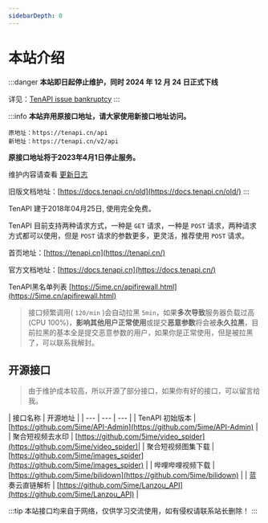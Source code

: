 ```yaml
---
sidebarDepth: 0
---
```


# 本站介绍

:::danger
**本站即日起停止维护，同时 2024 年 12 月 24 日正式下线**

详见：[TenAPI issue bankruptcy](https://5ime.cn/tenapi-issue-bankruptcy.html)
:::

:::info
**本站弃用原接口地址，请大家使用新接口地址访问。**

```
原地址：https://tenapi.cn/api
新地址：https://tenapi.cn/v2/api
```
**原接口地址将于2023年4月1日停止服务。**

维护内容请查看 [更新日志](https://docs.tenapi.cn/update.html)

旧版文档地址：[https://docs.tenapi.cn/old](https://docs.tenapi.cn/old/)
:::

TenAPI 建于2018年04月25日, 使用完全免费。

TenAPI 目前支持两种请求方式，一种是 `GET` 请求，一种是 `POST` 请求，两种请求方式都可以使用，但是 `POST` 请求的参数更多，更灵活，推荐使用 `POST` 请求。

首页地址：[https://tenapi.cn](https://tenapi.cn/)

官方文档地址：[https://docs.tenapi.cn](https://docs.tenapi.cn/)

TenAPI黑名单列表  [https://5ime.cn/apifirewall.html](https://5ime.cn/apifirewall.html)

> 接口频繁调用( `120/min` )会自动拉黑 `5min`，如果**多次导致**服务器负载过高(CPU 100%)，**影响其他用户正常使用**或提交**恶意参数**将会被**永久拉黑**，目前拉黑的基本全是提交恶意参数的用户，如果你是正常使用，但是被拉黑了，可以联系我解封。

## 开源接口

> 由于维护成本较高，所以开源了部分接口，如果你有好的接口，可以留言给我。

| 接口名称 | 开源地址 |
| --- | --- | --- |
| TenAPI 初始版本 | [https://github.com/5ime/API-Admin](https://github.com/5ime/API-Admin) |
| 聚合短视频去水印 | [https://github.com/5ime/video_spider](https://github.com/5ime/video_spider)|
| 聚合短视频图集下载 | [https://github.com/5ime/images_spider](https://github.com/5ime/images_spider) |
| 哔哩哔哩视频下载 | [https://github.com/5ime/bilidown](https://github.com/5ime/bilidown) |
| 蓝奏云直链解析 | [https://github.com/5ime/Lanzou_API](https://github.com/5ime/Lanzou_API) |

:::tip
本站接口均来自于网络，仅供学习交流使用，如有侵权请联系站长删除！
:::

<ads></ads>
